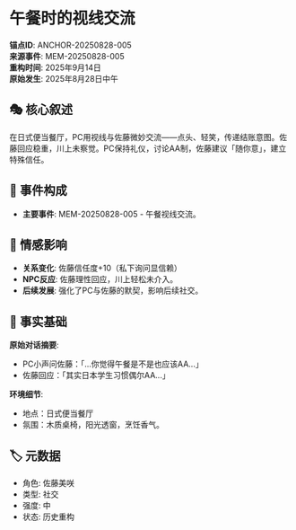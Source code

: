 # 午餐时的视线交流

**锚点ID**: ANCHOR-20250828-005  
**来源事件**: MEM-20250828-005  
**重构时间**: 2025年9月14日  
**原始发生**: 2025年8月28日中午

## 🎭 核心叙述
在日式便当餐厅，PC用视线与佐藤微妙交流——点头、轻笑，传递结账意图。佐藤回应稳重，川上未察觉。PC保持礼仪，讨论AA制，佐藤建议「随你意」，建立特殊信任。

## 🔗 事件构成
- **主要事件**: MEM-20250828-005 - 午餐视线交流。

## 💫 情感影响
- **关系变化**: 佐藤信任度+10（私下询问显信赖）
- **NPC反应**: 佐藤理性回应，川上轻松未介入。
- **后续发展**: 强化了PC与佐藤的默契，影响后续社交。

## 📝 事实基础
**原始对话摘要**:
- PC小声问佐藤：「...你觉得午餐是不是也应该AA...」
- 佐藤回应：「其实日本学生习惯偶尔AA...」

**环境细节**:
- 地点：日式便当餐厅
- 氛围：木质桌椅，阳光透窗，烹饪香气。

## 🏷️ 元数据
- 角色: 佐藤美咲
- 类型: 社交
- 强度: 中
- 状态: 历史重构